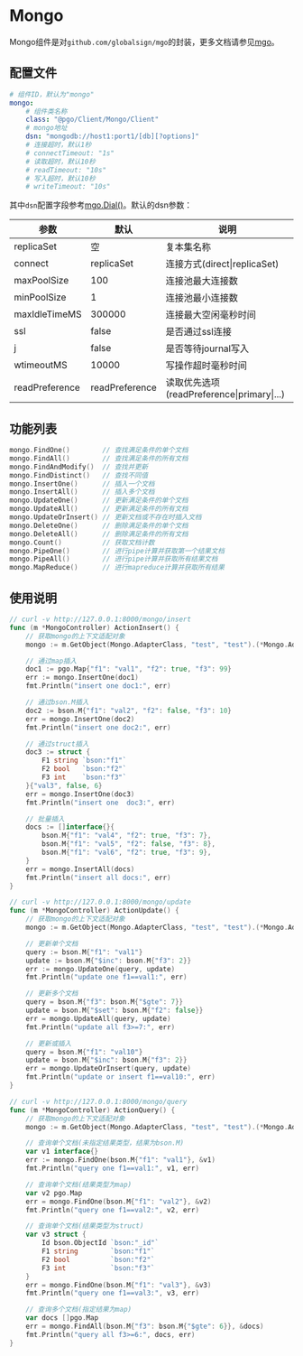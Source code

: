 # Mongo

Mongo组件是对`github.com/globalsign/mgo`的封装，更多文档请参见[mgo](https://github.com/globalsign/mgo)。

## 配置文件

```yaml
# 组件ID，默认为"mongo"
mongo:
    # 组件类名称
    class: "@pgo/Client/Mongo/Client"
    # mongo地址
    dsn: "mongodb://host1:port1/[db][?options]"
    # 连接超时，默认1秒
    # connectTimeout: "1s"
    # 读取超时，默认10秒
    # readTimeout: "10s"
    # 写入超时，默认10秒
    # writeTimeout: "10s"
```

其中`dsn`配置字段参考[mgo.Dial()](https://godoc.org/github.com/globalsign/mgo#Dial)。默认的dsn参数：

| 参数           | 默认           | 说明                                       |
| -------------- | -------------- | ------------------------------------------ |
| replicaSet     | 空             | 复本集名称                                 |
| connect        | replicaSet     | 连接方式(direct\|replicaSet)               |
| maxPoolSize    | 100            | 连接池最大连接数                           |
| minPoolSize    | 1              | 连接池最小连接数                           |
| maxIdleTimeMS  | 300000         | 连接最大空闲毫秒时间                       |
| ssl            | false          | 是否通过ssl连接                            |
| j              | false          | 是否等待journal写入                        |
| wtimeoutMS     | 10000          | 写操作超时毫秒时间                         |
| readPreference | readPreference | 读取优先选项(readPreference\|primary\|...) |

## 功能列表

```go
mongo.FindOne()        // 查找满足条件的单个文档
mongo.FindAll()        // 查找满足条件的所有文档
mongo.FindAndModify()  // 查找并更新
mongo.FindDistinct()   // 查找不同值
mongo.InsertOne()      // 插入一个文档
mongo.InsertAll()      // 插入多个文档
mongo.UpdateOne()      // 更新满足条件的单个文档
mongo.UpdateAll()      // 更新满足条件的所有文档
mongo.UpdateOrInsert() // 更新文档或不存在时插入文档
mongo.DeleteOne()      // 删除满足条件的单个文档
mongo.DeleteAll()      // 删除满足条件的所有文档
mongo.Count()          // 获取文档计数
mongo.PipeOne()        // 进行pipe计算并获取第一个结果文档
mongo.PipeAll()        // 进行pipe计算并获取所有结果文档
mongo.MapReduce()      // 进行mapreduce计算并获取所有结果
```

## 使用说明

```go
// curl -v http://127.0.0.1:8000/mongo/insert
func (m *MongoController) ActionInsert() {
    // 获取mongo的上下文适配对象
    mongo := m.GetObject(Mongo.AdapterClass, "test", "test").(*Mongo.Adapter)

    // 通过map插入
    doc1 := pgo.Map{"f1": "val1", "f2": true, "f3": 99}
    err := mongo.InsertOne(doc1)
    fmt.Println("insert one doc1:", err)

    // 通过bson.M插入
    doc2 := bson.M{"f1": "val2", "f2": false, "f3": 10}
    err = mongo.InsertOne(doc2)
    fmt.Println("insert one doc2:", err)

    // 通过struct插入
    doc3 := struct {
        F1 string `bson:"f1"`
        F2 bool   `bson:"f2"`
        F3 int    `bson:"f3"`
    }{"val3", false, 6}
    err = mongo.InsertOne(doc3)
    fmt.Println("insert one  doc3:", err)

    // 批量插入
    docs := []interface{}{
        bson.M{"f1": "val4", "f2": true, "f3": 7},
        bson.M{"f1": "val5", "f2": false, "f3": 8},
        bson.M{"f1": "val6", "f2": true, "f3": 9},
    }
    err = mongo.InsertAll(docs)
    fmt.Println("insert all docs:", err)
}

// curl -v http://127.0.0.1:8000/mongo/update
func (m *MongoController) ActionUpdate() {
    // 获取mongo的上下文适配对象
    mongo := m.GetObject(Mongo.AdapterClass, "test", "test").(*Mongo.Adapter)

    // 更新单个文档
    query := bson.M{"f1": "val1"}
    update := bson.M{"$inc": bson.M{"f3": 2}}
    err := mongo.UpdateOne(query, update)
    fmt.Println("update one f1==val1:", err)

    // 更新多个文档
    query = bson.M{"f3": bson.M{"$gte": 7}}
    update = bson.M{"$set": bson.M{"f2": false}}
    err = mongo.UpdateAll(query, update)
    fmt.Println("update all f3>=7:", err)

    // 更新或插入
    query = bson.M{"f1": "val10"}
    update = bson.M{"$inc": bson.M{"f3": 2}}
    err = mongo.UpdateOrInsert(query, update)
    fmt.Println("update or insert f1==val10:", err)
}

// curl -v http://127.0.0.1:8000/mongo/query
func (m *MongoController) ActionQuery() {
    // 获取mongo的上下文适配对象
    mongo := m.GetObject(Mongo.AdapterClass, "test", "test").(*Mongo.Adapter)

    // 查询单个文档(未指定结果类型，结果为bson.M)
    var v1 interface{}
    err := mongo.FindOne(bson.M{"f1": "val1"}, &v1)
    fmt.Println("query one f1==val1:", v1, err)

    // 查询单个文档(结果类型为map)
    var v2 pgo.Map
    err = mongo.FindOne(bson.M{"f1": "val2"}, &v2)
    fmt.Println("query one f1==val2:", v2, err)

    // 查询单个文档(结果类型为struct)
    var v3 struct {
        Id bson.ObjectId `bson:"_id"`
        F1 string        `bson:"f1"`
        F2 bool          `bson:"f2"`
        F3 int           `bson:"f3"`
    }
    err = mongo.FindOne(bson.M{"f1": "val3"}, &v3)
    fmt.Println("query one f1==val3:", v3, err)

    // 查询多个文档(指定结果为map)
    var docs []pgo.Map
    err = mongo.FindAll(bson.M{"f3": bson.M{"$gte": 6}}, &docs)
    fmt.Println("query all f3>=6:", docs, err)
}
```

